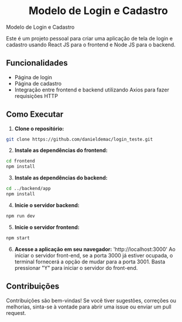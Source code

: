 <h1 align="center">Modelo de Login e Cadastro</h1> Modelo de Login e Cadastro

Este é um projeto pessoal para criar uma aplicação de tela de login e cadastro usando React JS para o frontend e Node JS para o backend.

## Funcionalidades

- Página de login
- Página de cadastro
- Integração entre frontend e backend utilizando Axios para fazer requisições HTTP

## Como Executar

1. **Clone o repositório:**

```bash
git clone https://github.com/danieldemac/login_teste.git
```
2. **Instale as dependências do frontend:**

```bash
cd frontend
npm install
```
3. **Instale as dependências do backend:**

```bash
cd ../backend/app
npm install
```
4. **Inicie o servidor backend:**

```bash
npm run dev
```
5. **Inicie o servidor frontend:**

```bash
npm start
```
6. **Acesse a aplicação em seu navegador:** 
'http://localhost:3000'
Ao iniciar o servidor front-end, se a porta 3000 já estiver ocupada, o terminal fornecerá a opção de mudar para a porta 3001. Basta pressionar "Y" para iniciar o servidor do front-end.

## Contribuições

Contribuições são bem-vindas! Se você tiver sugestões, correções ou melhorias, sinta-se à vontade para abrir uma issue ou enviar um pull request.
